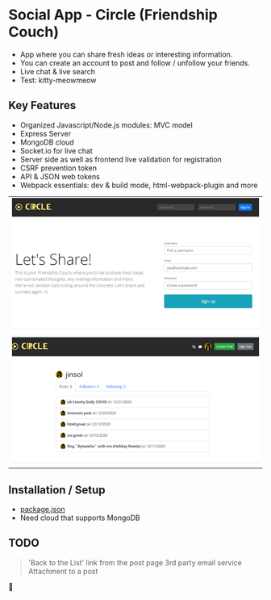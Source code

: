 

# Social App - Circle (Friendship Couch) 
- App where you can share fresh ideas or interesting information.  
- You can create an account to post and follow / unfollow your friends.
- Live chat & live search
- Test: kitty-meowmeow


## Key Features

* Organized Javascript/Node.js modules: MVC model
* Express Server
* MongoDB cloud
* Socket.io for live chat
* Server side as well as frontend live validation for registration
* CSRF prevention token
* API & JSON web tokens
* Webpack essentials: dev & build mode, html-webpack-plugin and more


<table>
<tbody>
 <tr>
<td align="center">
<img  style="width:500px" src="https://github.com/jparkley/circle-social-node-mongodb/blob/master/screenshot-js-circle-01.png"> 
</td>
</tr>
 <tr>
<td align="center">
<img  style="width:500px" src="https://github.com/jparkley/circle-social-node-mongodb/blob/master/screenshot-js-circle-02.png"> 
</td>
</tr>

</tbody>
</table>
  

## Installation / Setup

- <a href="https://github.com/jparkley/circle-social-node-mongodb/blob/master/package.json">package.json</a>
- Need cloud that supports MongoDB



## TODO
> 'Back to the List' link from the post page
> 3rd party email service
> Attachment to a post

:musical_note:

